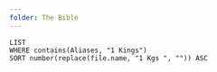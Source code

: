 ```yaml
---
folder: The Bible
---
```


```dataview
LIST 
WHERE contains(Aliases, "1 Kings")
SORT number(replace(file.name, "1 Kgs ", "")) ASC
```
 
